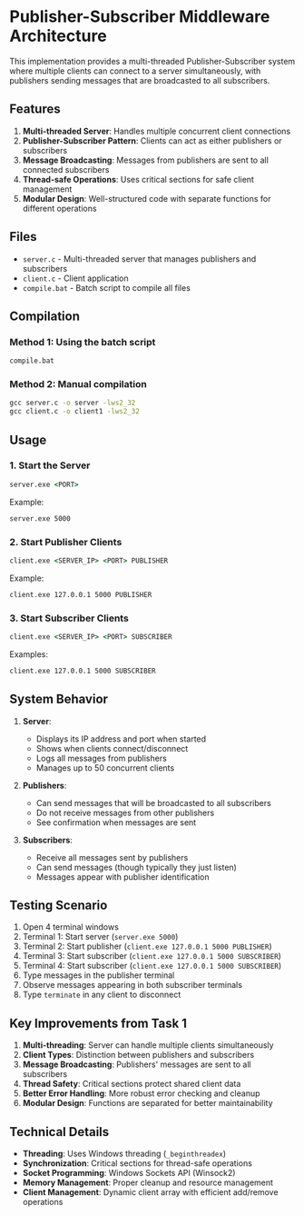 # Publisher-Subscriber Middleware Architecture 

This implementation provides a multi-threaded Publisher-Subscriber system where multiple clients can connect to a server simultaneously, with publishers sending messages that are broadcasted to all subscribers.

## Features

1. **Multi-threaded Server**: Handles multiple concurrent client connections
2. **Publisher-Subscriber Pattern**: Clients can act as either publishers or subscribers
3. **Message Broadcasting**: Messages from publishers are sent to all connected subscribers
4. **Thread-safe Operations**: Uses critical sections for safe client management
5. **Modular Design**: Well-structured code with separate functions for different operations

## Files

- `server.c` - Multi-threaded server that manages publishers and subscribers
- `client.c` - Client application
- `compile.bat` - Batch script to compile all files

## Compilation

### Method 1: Using the batch script

```cmd
compile.bat
```

### Method 2: Manual compilation

```cmd
gcc server.c -o server -lws2_32
gcc client.c -o client1 -lws2_32
```

## Usage

### 1. Start the Server

```cmd
server.exe <PORT>
```

Example:

```cmd
server.exe 5000
```

### 2. Start Publisher Clients

```cmd
client.exe <SERVER_IP> <PORT> PUBLISHER
```

Example:

```cmd
client.exe 127.0.0.1 5000 PUBLISHER
```

### 3. Start Subscriber Clients

```cmd
client.exe <SERVER_IP> <PORT> SUBSCRIBER
```

Examples:

```cmd
client.exe 127.0.0.1 5000 SUBSCRIBER
```

## System Behavior

1. **Server**:

   - Displays its IP address and port when started
   - Shows when clients connect/disconnect
   - Logs all messages from publishers
   - Manages up to 50 concurrent clients

2. **Publishers**:

   - Can send messages that will be broadcasted to all subscribers
   - Do not receive messages from other publishers
   - See confirmation when messages are sent

3. **Subscribers**:
   - Receive all messages sent by publishers
   - Can send messages (though typically they just listen)
   - Messages appear with publisher identification

## Testing Scenario

1. Open 4 terminal windows
2. Terminal 1: Start server (`server.exe 5000`)
3. Terminal 2: Start publisher (`client.exe 127.0.0.1 5000 PUBLISHER`)
4. Terminal 3: Start subscriber (`client.exe 127.0.0.1 5000 SUBSCRIBER`)
5. Terminal 4: Start subscriber (`client.exe 127.0.0.1 5000 SUBSCRIBER`)
6. Type messages in the publisher terminal
7. Observe messages appearing in both subscriber terminals
8. Type `terminate` in any client to disconnect

## Key Improvements from Task 1

1. **Multi-threading**: Server can handle multiple clients simultaneously
2. **Client Types**: Distinction between publishers and subscribers
3. **Message Broadcasting**: Publishers' messages are sent to all subscribers
4. **Thread Safety**: Critical sections protect shared client data
5. **Better Error Handling**: More robust error checking and cleanup
6. **Modular Design**: Functions are separated for better maintainability

## Technical Details

- **Threading**: Uses Windows threading (`_beginthreadex`)
- **Synchronization**: Critical sections for thread-safe operations
- **Socket Programming**: Windows Sockets API (Winsock2)
- **Memory Management**: Proper cleanup and resource management
- **Client Management**: Dynamic client array with efficient add/remove operations
